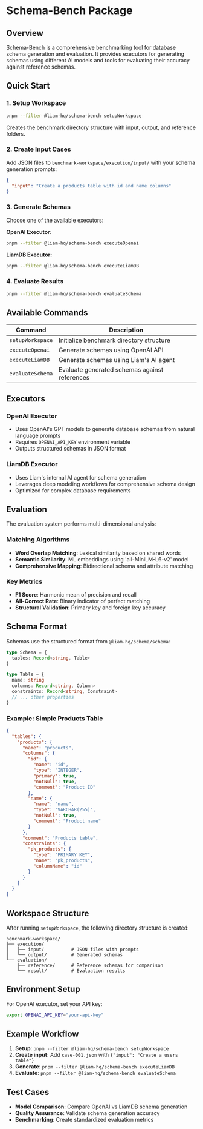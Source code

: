 # Schema-Bench Package

## Overview

Schema-Bench is a comprehensive benchmarking tool for database schema generation and evaluation. It provides executors for generating schemas using different AI models and tools for evaluating their accuracy against reference schemas.

## Quick Start

### 1. Setup Workspace
```bash
pnpm --filter @liam-hq/schema-bench setupWorkspace
```
Creates the benchmark directory structure with input, output, and reference folders.

### 2. Create Input Cases
Add JSON files to `benchmark-workspace/execution/input/` with your schema generation prompts:
```json
{
  "input": "Create a products table with id and name columns"
}
```

### 3. Generate Schemas
Choose one of the available executors:

**OpenAI Executor:**
```bash
pnpm --filter @liam-hq/schema-bench executeOpenai
```

**LiamDB Executor:**
```bash
pnpm --filter @liam-hq/schema-bench executeLiamDB
```

### 4. Evaluate Results
```bash
pnpm --filter @liam-hq/schema-bench evaluateSchema
```

## Available Commands

| Command | Description |
|---------|-------------|
| `setupWorkspace` | Initialize benchmark directory structure |
| `executeOpenai` | Generate schemas using OpenAI API |
| `executeLiamDB` | Generate schemas using Liam's AI agent |
| `evaluateSchema` | Evaluate generated schemas against references |

## Executors

### OpenAI Executor
- Uses OpenAI's GPT models to generate database schemas from natural language prompts
- Requires `OPENAI_API_KEY` environment variable
- Outputs structured schemas in JSON format

### LiamDB Executor  
- Uses Liam's internal AI agent for schema generation
- Leverages deep modeling workflows for comprehensive schema design
- Optimized for complex database requirements

## Evaluation

The evaluation system performs multi-dimensional analysis:

### Matching Algorithms
- **Word Overlap Matching**: Lexical similarity based on shared words
- **Semantic Similarity**: ML embeddings using 'all-MiniLM-L6-v2' model
- **Comprehensive Mapping**: Bidirectional schema and attribute matching

### Key Metrics
- **F1 Score**: Harmonic mean of precision and recall
- **All-Correct Rate**: Binary indicator of perfect matching
- **Structural Validation**: Primary key and foreign key accuracy

## Schema Format

Schemas use the structured format from `@liam-hq/schema/schema`:

```typescript
type Schema = {
  tables: Record<string, Table>
}

type Table = {
  name: string
  columns: Record<string, Column>
  constraints: Record<string, Constraint>
  // ... other properties
}
```

### Example: Simple Products Table

```json
{
  "tables": {
    "products": {
      "name": "products",
      "columns": {
        "id": {
          "name": "id",
          "type": "INTEGER",
          "primary": true,
          "notNull": true,
          "comment": "Product ID"
        },
        "name": {
          "name": "name", 
          "type": "VARCHAR(255)",
          "notNull": true,
          "comment": "Product name"
        }
      },
      "comment": "Products table",
      "constraints": {
        "pk_products": {
          "type": "PRIMARY KEY",
          "name": "pk_products",
          "columnName": "id"
        }
      }
    }
  }
}
```

## Workspace Structure

After running `setupWorkspace`, the following directory structure is created:

```
benchmark-workspace/
├── execution/
│   ├── input/          # JSON files with prompts
│   └── output/         # Generated schemas
└── evaluation/
    ├── reference/      # Reference schemas for comparison
    └── result/         # Evaluation results
```

## Environment Setup

For OpenAI executor, set your API key:
```bash
export OPENAI_API_KEY="your-api-key"
```

## Example Workflow

1. **Setup**: `pnpm --filter @liam-hq/schema-bench setupWorkspace`
2. **Create input**: Add `case-001.json` with `{"input": "Create a users table"}`
3. **Generate**: `pnpm --filter @liam-hq/schema-bench executeLiamDB`
4. **Evaluate**: `pnpm --filter @liam-hq/schema-bench evaluateSchema`

## Test Cases

- **Model Comparison**: Compare OpenAI vs LiamDB schema generation
- **Quality Assurance**: Validate schema generation accuracy
- **Benchmarking**: Create standardized evaluation metrics
